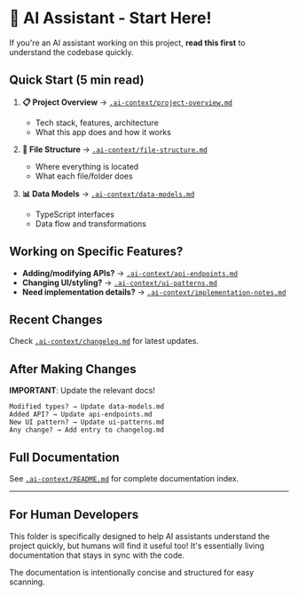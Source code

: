 # 🤖 AI Assistant - Start Here!

If you're an AI assistant working on this project, **read this first** to understand the codebase quickly.

## Quick Start (5 min read)

1. **📋 Project Overview** → [`.ai-context/project-overview.md`](.ai-context/project-overview.md)
   - Tech stack, features, architecture
   - What this app does and how it works

2. **📁 File Structure** → [`.ai-context/file-structure.md`](.ai-context/file-structure.md)
   - Where everything is located
   - What each file/folder does

3. **📊 Data Models** → [`.ai-context/data-models.md`](.ai-context/data-models.md)
   - TypeScript interfaces
   - Data flow and transformations

## Working on Specific Features?

- **Adding/modifying APIs?** → [`.ai-context/api-endpoints.md`](.ai-context/api-endpoints.md)
- **Changing UI/styling?** → [`.ai-context/ui-patterns.md`](.ai-context/ui-patterns.md)
- **Need implementation details?** → [`.ai-context/implementation-notes.md`](.ai-context/implementation-notes.md)

## Recent Changes

Check [`.ai-context/changelog.md`](.ai-context/changelog.md) for latest updates.

## After Making Changes

**IMPORTANT**: Update the relevant docs!

```
Modified types? → Update data-models.md
Added API? → Update api-endpoints.md
New UI pattern? → Update ui-patterns.md
Any change? → Add entry to changelog.md
```

## Full Documentation

See [`.ai-context/README.md`](.ai-context/README.md) for complete documentation index.

---

## For Human Developers

This folder is specifically designed to help AI assistants understand the project quickly, but humans will find it useful too! It's essentially living documentation that stays in sync with the code.

The documentation is intentionally concise and structured for easy scanning.
